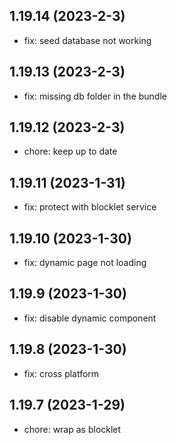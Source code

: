 ## 1.19.14 (2023-2-3)

- fix: seed database not working

## 1.19.13 (2023-2-3)

- fix: missing db folder in the bundle

## 1.19.12 (2023-2-3)

- chore: keep up to date

## 1.19.11 (2023-1-31)

- fix: protect with blocklet service

## 1.19.10 (2023-1-30)

- fix: dynamic page not loading

## 1.19.9 (2023-1-30)

- fix: disable dynamic component

## 1.19.8 (2023-1-30)

- fix: cross platform

## 1.19.7 (2023-1-29)

- chore: wrap as blocklet

